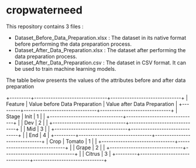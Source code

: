 # cropwaterneed
This repository contains 3 files :
- Dataset_Before_Data_Preparation.xlsx : The dataset in its native format before performing the data preparation process.
- Dataset_After_Data_Preparation.xlsx :  The dataset after performing the data preparation process.
- Dataset_After_Data_Preparation.csv : The dataset in CSV format. It can be used to train machine learning models.

The table below presents the values of the attributes before and after data preparation

+---------+-------------------------------+------------------------------+
| Feature | Value before Data Preparation | Value after Data Preparation |
+---------+-------------------------------+------------------------------+
| Stage   | Init                          | 1                            |
|         +-------------------------------+------------------------------+
|         | Dev                           | 2                            |
|         +-------------------------------+------------------------------+
|         | Mid                           | 3                            |
|         +-------------------------------+------------------------------+
|         | End                           | 4                            |
+---------+-------------------------------+------------------------------+
| Crop    | Tomato                        | 1                            |
|         +-------------------------------+------------------------------+
|         | Grape                         | 2                            |
|         +-------------------------------+------------------------------+
|         | Citrus                        | 3                            |
+---------+-------------------------------+------------------------------+

